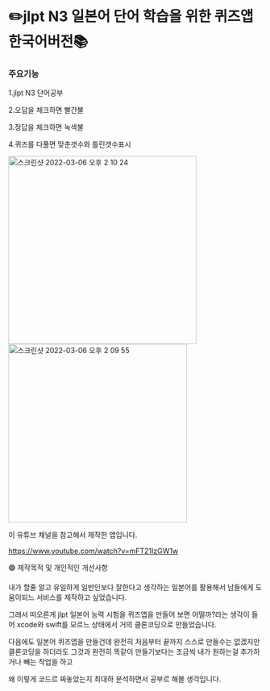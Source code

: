 # ✏️jlpt N3 일본어 단어 학습을 위한 퀴즈앱 한국어버전📚

### 주요기능
1.jlpt N3 단어공부

2.오답을 체크하면 빨간불

3.정답을 체크하면 녹색불

4.퀴즈를 다풀면 맞춘갯수와 틀린갯수표시

<img width="373" alt="스크린샷 2022-03-06 오후 2 10 24" src="https://user-images.githubusercontent.com/91593937/156911160-762d4dbb-9e32-47cc-8269-18e2f09e6afe.png"><img width="354" alt="스크린샷 2022-03-06 오후 2 09 55" src="https://user-images.githubusercontent.com/91593937/156911152-7067fa77-9d94-4d08-8122-f7bdbf6bb3b2.png">

이 유튜브 채널을 참고해서 제작한 앱입니다.

https://www.youtube.com/watch?v=mFT21IzGW1w

🟢 제작목적 및 개인적인 개선사항

내가 할줄 알고 유일하게 일반인보다 잘한다고 생각하는 일본어를 활용해서 남들에게 도움이되느 서비스를 제작하고 싶었습니다.

그래서 떠오른게 jlpt 일본어 능력 시험을 퀴즈앱을 만들어 보면 어떨까?라는 생각이 들어 xcode와 swift를 모르느 상태에서 거의 클론코딩으로 만들었습니다.

다음에도 일본어 퀴즈앱을 만들건데 완전히 처음부터 끝까지 스스로 만들수는 없겠지만 클론코딩을 하더라도 그것과 완전히 똑같이 만들기보다는 조금씩 내가 원하는걸 추가하거나 빼는 작업을 하고 

왜 이렇게 코드르 짜놓았는지 최대하 분석하면서 공부르 해볼 생각입니다.


